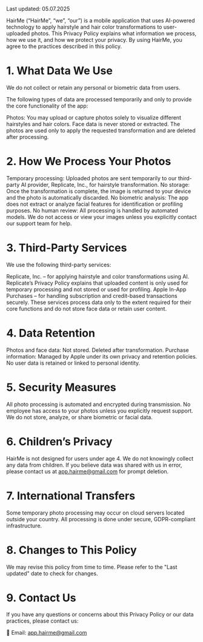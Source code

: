 Last updated: 05.07.2025

HairMe (“HairMe”, “we”, “our”) is a mobile application that uses AI-powered technology to apply hairstyle and hair color transformations to user-uploaded photos. This Privacy Policy explains what information we process, how we use it, and how we protect your privacy. By using HairMe, you agree to the practices described in this policy.

# 1. What Data We Use

We do not collect or retain any personal or biometric data from users.

The following types of data are processed temporarily and only to provide the core functionality of the app:

Photos: You may upload or capture photos solely to visualize different hairstyles and hair colors.
Face data is never stored or extracted. The photos are used only to apply the requested transformation and are deleted after processing.

# 2. How We Process Your Photos

Temporary processing: Uploaded photos are sent temporarily to our third-party AI provider, Replicate, Inc., for hairstyle transformation.
No storage: Once the transformation is complete, the image is returned to your device and the photo is automatically discarded.
No biometric analysis: The app does not extract or analyze facial features for identification or profiling purposes.
No human review: All processing is handled by automated models. We do not access or view your images unless you explicitly contact our support team for help.

# 3. Third-Party Services

We use the following third-party services:

Replicate, Inc. – for applying hairstyle and color transformations using AI. Replicate’s Privacy Policy explains that uploaded content is only used for temporary processing and not stored or used for profiling.
Apple In-App Purchases – for handling subscription and credit-based transactions securely.
These services process data only to the extent required for their core functions and do not store face data or retain user content.

# 4. Data Retention

Photos and face data: Not stored. Deleted after transformation.
Purchase information: Managed by Apple under its own privacy and retention policies.
No user data is retained or linked to personal identity.

# 5. Security Measures

All photo processing is automated and encrypted during transmission.
No employee has access to your photos unless you explicitly request support.
We do not store, analyze, or share biometric or facial data.

# 6. Children’s Privacy

HairMe is not designed for users under age 4. We do not knowingly collect any data from children. If you believe data was shared with us in error, please contact us at app.hairme@gmail.com for prompt deletion.

# 7. International Transfers

Some temporary photo processing may occur on cloud servers located outside your country. All processing is done under secure, GDPR-compliant infrastructure.

# 8. Changes to This Policy

We may revise this policy from time to time. Please refer to the "Last updated" date to check for changes.

# 9. Contact Us

If you have any questions or concerns about this Privacy Policy or our data practices, please contact us:

📧 Email: app.hairme@gmail.com
